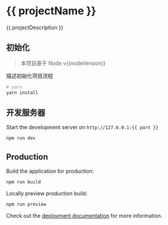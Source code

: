 # {{ projectName }}

{{ projectDescription }}

## 初始化

> 本项目基于 Node v{{nodeVersion}}

描述初始化项目流程

```bash
# yarn
yarn install
```

## 开发服务器

Start the development server on `http://127.0.0.1:{{ port }}`

```bash
npm run dev
```

## Production

Build the application for production:

```bash
npm run build
```

Locally preview production build:

```bash
npm run preview
```

Check out the [deployment documentation](https://nuxt.com/docs/getting-started/deployment) for more information.
